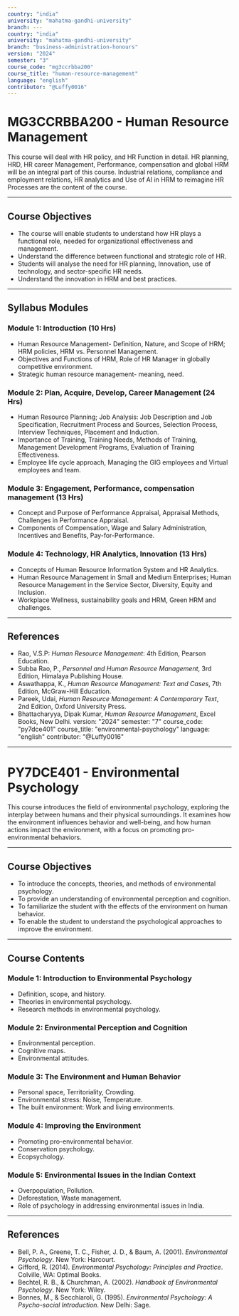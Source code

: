 ```yaml
---
country: "india"
university: "mahatma-gandhi-university"
branch: ---
country: "india"
university: "mahatma-gandhi-university"
branch: "business-administration-honours"
version: "2024"
semester: "3"
course_code: "mg3ccrbba200"
course_title: "human-resource-management"
language: "english"
contributor: "@Luffy0016"
---
```

# MG3CCRBBA200 - Human Resource Management

This course will deal with HR policy, and HR Function in detail. HR planning, HRD, HR career Management, Performance, compensation and global HRM will be an integral part of this course. Industrial relations, compliance and employment relations, HR analytics and Use of AI in HRM to reimagine HR Processes are the content of the course.

---
## Course Objectives

* The course will enable students to understand how HR plays a functional role, needed for organizational effectiveness and management.
* Understand the difference between functional and strategic role of HR.
* Students will analyse the need for HR planning, Innovation, use of technology, and sector-specific HR needs.
* Understand the innovation in HRM and best practices.

---
## Syllabus Modules

### Module 1: Introduction (10 Hrs)
* Human Resource Management- Definition, Nature, and Scope of HRM; HRM policies, HRM vs. Personnel Management.
* Objectives and Functions of HRM, Role of HR Manager in globally competitive environment.
* Strategic human resource management- meaning, need.

### Module 2: Plan, Acquire, Develop, Career Management (24 Hrs)
* Human Resource Planning; Job Analysis: Job Description and Job Specification, Recruitment Process and Sources, Selection Process, Interview Techniques, Placement and Induction.
* Importance of Training, Training Needs, Methods of Training, Management Development Programs, Evaluation of Training Effectiveness.
* Employee life cycle approach, Managing the GIG employees and Virtual employees and team.

### Module 3: Engagement, Performance, compensation management (13 Hrs)
* Concept and Purpose of Performance Appraisal, Appraisal Methods, Challenges in Performance Appraisal.
* Components of Compensation, Wage and Salary Administration, Incentives and Benefits, Pay-for-Performance.

### Module 4: Technology, HR Analytics, Innovation (13 Hrs)
* Concepts of Human Resource Information System and HR Analytics.
* Human Resource Management in Small and Medium Enterprises; Human Resource Management in the Service Sector, Diversity, Equity and Inclusion.
* Workplace Wellness, sustainability goals and HRM, Green HRM and challenges.

---
## References
* Rao, V.S.P: *Human Resource Management*: 4th Edition, Pearson Education.
* Subba Rao, P., *Personnel and Human Resource Management*, 3rd Edition, Himalaya Publishing House.
* Aswathappa, K., *Human Resource Management: Text and Cases*, 7th Edition, McGraw-Hill Education.
* Pareek, Udai, *Human Resource Management: A Contemporary Text*, 2nd Edition, Oxford University Press.
* Bhattacharyya, Dipak Kumar, *Human Resource Management*, Excel Books, New Delhi.
version: "2024"
semester: "7"
course_code: "py7dce401"
course_title: "environmental-psychology"
language: "english"
contributor: "@Luffy0016"
---
# PY7DCE401 - Environmental Psychology

This course introduces the field of environmental psychology, exploring the interplay between humans and their physical surroundings. It examines how the environment influences behavior and well-being, and how human actions impact the environment, with a focus on promoting pro-environmental behaviors.

---
## Course Objectives

* To introduce the concepts, theories, and methods of environmental psychology.
* To provide an understanding of environmental perception and cognition.
* To familiarize the student with the effects of the environment on human behavior.
* To enable the student to understand the psychological approaches to improve the environment.

---
## Course Contents

### Module 1: Introduction to Environmental Psychology  
* Definition, scope, and history.
* Theories in environmental psychology.
* Research methods in environmental psychology.

### Module 2: Environmental Perception and Cognition  
* Environmental perception.
* Cognitive maps.
* Environmental attitudes.

### Module 3: The Environment and Human Behavior  
* Personal space, Territoriality, Crowding.
* Environmental stress: Noise, Temperature.
* The built environment: Work and living environments.

### Module 4: Improving the Environment  
* Promoting pro-environmental behavior.
* Conservation psychology.
* Ecopsychology.

### Module 5: Environmental Issues in the Indian Context 
* Overpopulation, Pollution.
* Deforestation, Waste management.
* Role of psychology in addressing environmental issues in India.

---
## References
* Bell, P. A., Greene, T. C., Fisher, J. D., & Baum, A. (2001). *Environmental Psychology*. New York: Harcourt.
* Gifford, R. (2014). *Environmental Psychology: Principles and Practice*. Colville, WA: Optimal Books.
* Bechtel, R. B., & Churchman, A. (2002). *Handbook of Environmental Psychology*. New York: Wiley.
* Bonnes, M., & Secchiaroli, G. (1995). *Environmental Psychology: A Psycho-social Introduction*. New Delhi: Sage.